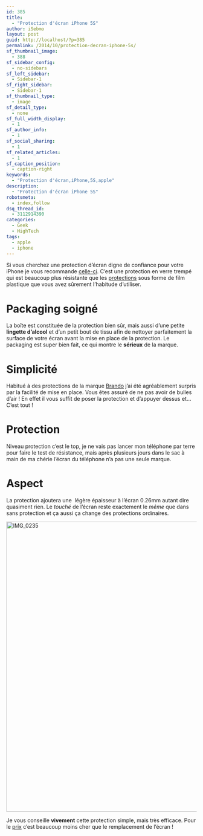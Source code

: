 ```yaml
---
id: 385
title:
  - "Protection d'écran iPhone 5S"
author: iSebmo
layout: post
guid: http://localhost/?p=385
permalink: /2014/10/protection-decran-iphone-5s/
sf_thumbnail_image:
  - 388
sf_sidebar_config:
  - no-sidebars
sf_left_sidebar:
  - Sidebar-1
sf_right_sidebar:
  - Sidebar-1
sf_thumbnail_type:
  - image
sf_detail_type:
  - none
sf_full_width_display:
  - 1
sf_author_info:
  - 1
sf_social_sharing:
  - 1
sf_related_articles:
  - 1
sf_caption_position:
  - caption-right
keywords:
  - "Protection d'écran,iPhone,5S,apple"
description:
  - "Protection d'écran iPhone 5S"
robotsmeta:
  - index,follow
dsq_thread_id:
  - 3112914390
categories:
  - Geek
  - HighTech
tags:
  - apple
  - iphone
---
```

Si vous cherchez une protection d’écran digne de confiance pour votre iPhone je vous recommande [celle-ci][1]. C’est une protection en verre trempé qui est beaucoup plus résistante que les [protections][2] sous forme de film plastique que vous avez sûrement l’habitude d’utiliser.

# Packaging soigné

La boîte est constituée de la protection bien sûr, mais aussi d’une petite **lingette d’alcool** et d’un petit bout de tissu afin de nettoyer parfaitement la surface de votre écran avant la mise en place de la protection. Le packaging est super bien fait, ce qui montre le **sérieux** de la marque.

# Simplicité

Habitué à des protections de la marque [Brando][3] j’ai été agréablement surpris par la facilité de mise en place. Vous êtes assuré de ne pas avoir de bulles d’air ! En effet il vous suffit de poser la protection et d’appuyer dessus et… C’est tout !

# Protection

Niveau protection c’est le top, je ne vais pas lancer mon téléphone par terre pour faire le test de résistance, mais après plusieurs jours dans le sac à main de ma chérie l’écran du téléphone n’a pas une seule marque.

# Aspect

La protection ajoutera une  légère épaisseur à l’écran 0.26mm autant dire quasiment rien. Le *touché* de l’écran reste exactement le *même* que dans sans protection et ça aussi ça change des protections ordinaires.

[<img class="alignleft size-full wp-image-387" src="http://localhost/wp-content/uploads/2014/10/IMG_0235.jpg" alt="IMG_0235" width="1024" height="768" />][4]

Je vous conseille **vivement** cette protection simple, mais très efficace. Pour le [prix][1] c’est beaucoup moins cher que le remplacement de l’écran !

 [1]: http://www.amazon.fr/gp/product/B00HXSLQUK/ref=as_li_tl?ie=UTF8&camp=1642&creative=19458&creativeASIN=B00HXSLQUK&linkCode=as2&tag=tfadafr-21&linkId=C6VATXWGHVWCB5CO
 [2]: http://www.amazon.fr/gp/product/B00DV375YC/ref=as_li_tl?ie=UTF8&camp=1642&creative=19458&creativeASIN=B00DV375YC&linkCode=as2&tag=tfadafr-21&linkId=N3AMYTUYWQBEDDOX
 [3]: http://www.amazon.fr/gp/product/B009VUJF2Y/ref=as_li_tl?ie=UTF8&camp=1642&creative=19458&creativeASIN=B009VUJF2Y&linkCode=as2&tag=tfadafr-21&linkId=JCZMOJREAGWEGIE3
 [4]: http://localhost/wp-content/uploads/2014/10/IMG_0235.jpg